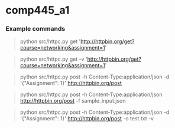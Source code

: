 # comp445_a1

### Example commands
> python src/httpc.py get 'http://httpbin.org/get?course=networking&assignment=1'

> python src/httpc.py get -v 'http://httpbin.org/get?course=networking&assignment=1'

> python src/httpc.py post -h Content-Type:application/json -d '{"Assignment": 1}' http://httpbin.org/post

> python src/httpc.py post -h Content-Type:application/json http://httpbin.org/post -f sample_input.json

> python src/httpc.py post -h Content-Type:application/json -d '{"Assignment": 1}' http://httpbin.org/post -o test.txt -v

